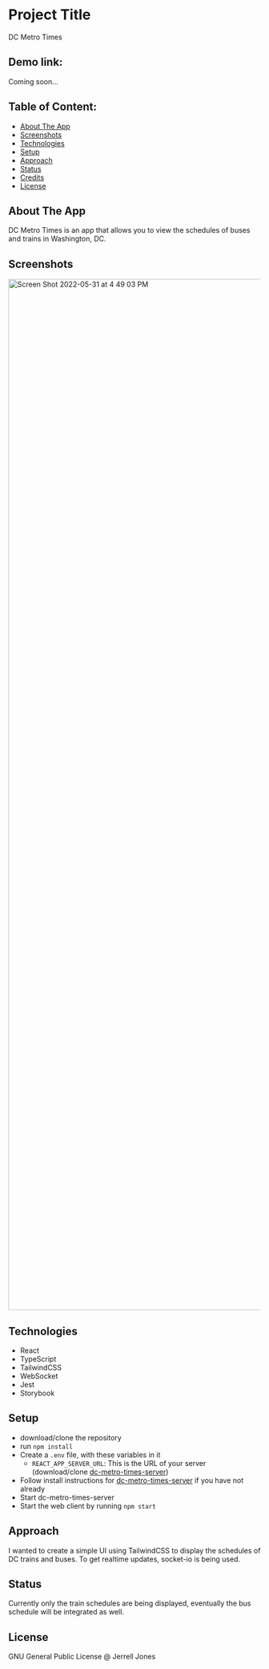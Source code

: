 # Project Title
DC Metro Times
## Demo link:
Coming soon...

## Table of Content:

- [About The App](#about-the-app)
- [Screenshots](#screenshots)
- [Technologies](#technologies)
- [Setup](#setup)
- [Approach](#approach)
- [Status](#status)
- [Credits](#credits)
- [License](#license)

## About The App
DC Metro Times is an app that allows you to view the schedules of buses and trains in Washington, DC.

## Screenshots

<img width="2056" alt="Screen Shot 2022-05-31 at 4 49 03 PM" src="https://user-images.githubusercontent.com/78396656/171282082-c4a2a562-8e53-4576-8770-9b2768b15456.png">

## Technologies
- React
- TypeScript
- TailwindCSS
- WebSocket
- Jest
- Storybook

## Setup
- download/clone the repository
- run `npm install`
- Create a `.env` file, with these variables in it
    - `REACT_APP_SERVER_URL`: This is the URL of your server (download/clone [dc-metro-times-server](https://github.com/jayjonesdev/dc-metro-times-server))
- Follow install instructions for [dc-metro-times-server](https://github.com/jayjonesdev/dc-metro-times-server) if you have not already
- Start dc-metro-times-server
- Start the web client by running `npm start` 

## Approach
I wanted to create a simple UI using TailwindCSS to display the schedules of DC trains and buses. To get realtime updates, socket-io is being used.

## Status
Currently only the train schedules are being displayed, eventually the bus schedule will be integrated as well.

## License

GNU General Public License @ Jerrell Jones
